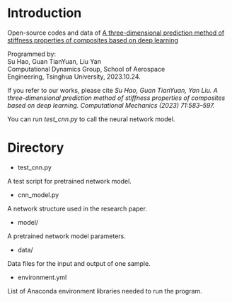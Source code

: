 # Introduction

Open-source codes and data of [A three-dimensional prediction method of stiffness properties of composites based on deep learning](https://link.springer.com/article/10.1007/s00466-022-02253-z)

Programmed by:  
    Su Hao, Guan TianYuan, Liu Yan  
    Computational Dynamics Group, School of Aerospace  
    Engineering, Tsinghua University, 2023.10.24.  

If you refer to our works, please cite *Su Hao, Guan TianYuan, Yan Liu. A three-dimensional prediction method of stiffness properties of composites based on deep learning. Computational Mechanics (2023) 71:583–597.*

You can run *test_cnn.py* to call the neural network model.

# Directory
* test_cnn.py

A test script for pretrained network model.

* cnn_model.py

A network structure used in the research paper. 

* model/

A pretrained network model parameters.

* data/

Data files for the input and output of one sample.

* environment.yml

List of Anaconda environment libraries needed to run the program.